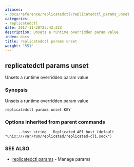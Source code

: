 ```yaml
---
aliases:
- docs/reference/replicatedctl/replicatedctl_params_unset
categories:
- replicatedctl
date: 2017-11-20T23:43:22Z
description: Unsets a runtime overridden param value
index: docs
title: replicatedctl params unset
weight: "551"
---
```


## replicatedctl params unset

Unsets a runtime overridden param value

### Synopsis


Unsets a runtime overridden param value

```
replicatedctl params unset KEY
```

### Options inherited from parent commands

```
      --host string   Replicated API host (default "unix:///var/run/replicated/replicated-cli.sock")
```

### SEE ALSO
* [replicatedctl params](/api/replicatedctl/replicatedctl_params/)	 - Manage params

